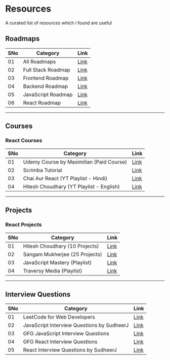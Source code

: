 # Resources
A curated list of resources which i found are useful

## Roadmaps
| SNo | Category | Link |
| ------------- | ------------- | ------------- |
| 01 | All Roadmaps | [Link](https://roadmap.sh) |
| 02 | Full Stack Roadmap | [Link](https://roadmap.sh/full-stack) |
| 03 | Frontend Roadmap | [Link](https://roadmap.sh/frontend) |
| 04 | Backend Roadmap | [Link](https://roadmap.sh/backend) |
| 05 | JavaScript Roadmap | [Link](https://roadmap.sh/javascript) |
| 06 | React Roadmap | [Link](https://roadmap.sh/react) |

---

## Courses

### React Courses
| SNo | Category | Link |
| ------------- | ------------- | ------------- |
| 01 | Udemy Course by Maximilian (Paid Course) | [Link](https://www.udemy.com/course/react-the-complete-guide-incl-redux/) |
| 02 | Scrimba Tutorial | [Link](https://scrimba.com/learn/learnreact) |
| 03 | Chai Aur React (YT Playlist - Hindi) | [Link](https://www.youtube.com/playlist?list=PLu71SKxNbfoDqgPchmvIsL4hTnJIrtige) |
| 04 | Hitesh Choudhary (YT Playlist - English) | [Link](https://www.youtube.com/playlist?list=PLRAV69dS1uWQos1M1xP6LWN6C-lZvpkmq)

---

## Projects

### React Projects
| SNo | Category | Link |
| ------------- | ------------- | ------------- |
| 01 | Hitesh Choudhary (10 Projects) | [Link](https://www.youtube.com/watch?v=4DqAvWonPAg) |
| 02 | Sangam Mukherjee (25 Projects) | [Link](https://www.youtube.com/watch?v=5ZdHfJVAY-s) |
| 03 | JavaScript Mastery (Playlist) | [Link](https://youtube.com/playlist?list=PL6QREj8te1P6wX9m5KnicnDVEucbOPsqR) |
| 04 | Traversy Media (Playlist) | [Link](https://youtube.com/playlist?list=PLillGF-RfqbY3c2r0htQyVbDJJoBFE6Rb) |

---

## Interview Questions

| SNo  | Category | Link | 
| ------------- | ------------- | ------------- |
| 01 | LeetCode for Web Developers | [Link](https://bigfrontend.dev) |
| 02  | JavaScript Interview Questions by SudheerJ | [Link](https://github.com/sudheerj/javascript-interview-questions) |
| 03 | GFG JavaScript Interview Questions | [Link](https://www.geeksforgeeks.org/javascript-interview-questions-and-answers) |
| 04  | GFG React Interview Questions | [Link](https://www.geeksforgeeks.org/javascript-interview-questions-and-answers) |
| 05 | React Interview Questions by SudheerJ | [Link](https://github.com/sudheerj/reactjs-interview-questions) |
